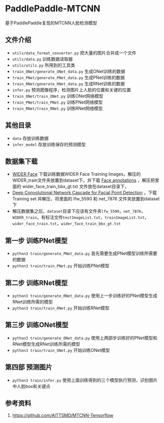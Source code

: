 # PaddlePaddle-MTCNN
基于PaddlePaddle复现的MTCNN人脸检测模型


## 文件介绍
- `utils/data_format_converter.py` 把大量的图片合并成一个文件
- `utils/data.py` 训练数据读取器
- `utils/utils.py` 所用到的工具类
- `train_ONet/generate_ONet_data.py` 生成ONet训练的数据
- `train_PNet/generate_PNet_data.py` 生成PNet训练的数据
- `train_RNet/generate_RNet_data.py` 生成RNet训练的数据
- `infer.py` 预测图像程序，检测图片上人脸的位置和关键的位置
- `train_ONet/train_ONet.py` 训练ONet网络模型
- `train_PNet/train_PNet.py` 训练PNet网络模型
- `train_RNet/train_RNet.py` 训练RNet网络模型
 
 
## 其他目录
 - `data` 存放训练数据
 - `infer_model` 存放训练保存的预测模型

## 数据集下载
 - [WIDER Face](http://mmlab.ie.cuhk.edu.hk/projects/WIDERFace/) 下载训练数据WIDER Face Training Images，解压的WIDER_train文件夹放置到dataset下。并下载 [Face annotations](http://mmlab.ie.cuhk.edu.hk/projects/WIDERFace/support/bbx_annotation/wider_face_split.zip) ，解压把里面的 wider_face_train_bbx_gt.txt 文件放在dataset目录下，
 - [Deep Convolutional Network Cascade for Facial Point Detection](http://mmlab.ie.cuhk.edu.hk/archive/CNN_FacePoint.htm) 。下载 Training set 并解压，将里面的 lfw_5590 和 net_7876 文件夹放置到dataset下
 - 解压数据集之后，`dataset`目录下应该有文件夹`lfw_5590`，`net_7876`，`WIDER_train`，有标注文件`testImageList.txt`，`trainImageList.txt`，`wider_face_train.txt`，`wider_face_train_bbx_gt.txt`

 
## 第一步 训练PNet模型
 - `python3 train/generate_PNet_data.py` 首先需要生成PNet模型训练所需要的数据
 - `python3 train/train_PNet.py` 开始训练PNet模型

## 第二步 训练RNet模型
 - `python3 train/generate_RNet_data.py` 使用上一步训练好的PNet模型生成RNet训练所需的模型
 - `python3 train/train_RNet.py` 开始训练RNet模型


## 第三步 训练ONet模型
 - `python3 train/generate_ONet_data.py` 使用上两部步训练好的PNet模型和RNet模型生成RNet训练所需的模型
 - `python3 train/train_ONet.py` 开始训练ONet模型


## 第四部 预测图片
 - `python3 train/infer.py` 使用上面训练得到的三个模型执行预测，识别图片中人脸box和关键点


## 参考资料
1. https://github.com/AITTSMD/MTCNN-Tensorflow





